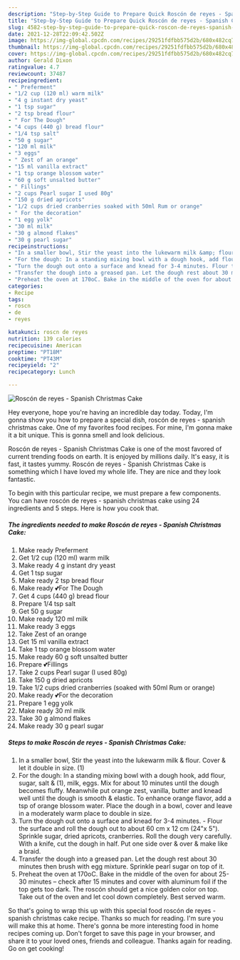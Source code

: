 ```yaml
---
description: "Step-by-Step Guide to Prepare Quick Roscón de reyes - Spanish Christmas Cake"
title: "Step-by-Step Guide to Prepare Quick Roscón de reyes - Spanish Christmas Cake"
slug: 4582-step-by-step-guide-to-prepare-quick-roscon-de-reyes-spanish-christmas-cake
date: 2021-12-28T22:09:42.502Z
image: https://img-global.cpcdn.com/recipes/29251fdfbb575d2b/680x482cq70/roscon-de-reyes-spanish-christmas-cake-recipe-main-photo.jpg
thumbnail: https://img-global.cpcdn.com/recipes/29251fdfbb575d2b/680x482cq70/roscon-de-reyes-spanish-christmas-cake-recipe-main-photo.jpg
cover: https://img-global.cpcdn.com/recipes/29251fdfbb575d2b/680x482cq70/roscon-de-reyes-spanish-christmas-cake-recipe-main-photo.jpg
author: Gerald Dixon
ratingvalue: 4.7
reviewcount: 37487
recipeingredient:
- " Preferment"
- "1/2 cup (120 ml) warm milk"
- "4 g instant dry yeast"
- "1 tsp sugar"
- "2 tsp bread flour"
- " For The Dough"
- "4 cups (440 g) bread flour"
- "1/4 tsp salt"
- "50 g sugar"
- "120 ml milk"
- "3 eggs"
- " Zest of an orange"
- "15 ml vanilla extract"
- "1 tsp orange blossom water"
- "60 g soft unsalted butter"
- " Fillings"
- "2 cups Pearl sugar I used 80g"
- "150 g dried apricots"
- "1/2 cups dried cranberries soaked with 50ml Rum or orange"
- " For the decoration"
- "1 egg yolk"
- "30 ml milk"
- "30 g almond flakes"
- "30 g pearl sugar"
recipeinstructions:
- "In a smaller bowl, Stir the yeast into the lukewarm milk &amp; flour. Cover &amp; let it double in size. (1)"
- "For the dough: In a standing mixing bowl with a dough hook, add flour, sugar, salt &amp; (1), milk, eggs. Mix for about 10 minutes until the dough becomes fluffy. Meanwhile put orange zest, vanilla, butter and knead well until the dough is smooth &amp; elastic. To enhance orange flavor, add a tsp of orange blossom water. Place the dough in a bowl, cover and leave in a moderately warm place to double in size."
- "Turn the dough out onto a surface and knead for 3-4 minutes. Flour the surface and roll the dough out to about 60 cm x 12 cm (24&#34;x 5&#34;). Sprinkle sugar, dried apricots, cranberries. Roll the dough very carefully. With a knife, cut the dough in half. Put one side over &amp; over &amp; make like a braid."
- "Transfer the dough into a greased pan. Let the dough rest about 30 minutes then brush with egg mixture. Sprinkle pearl sugar on top of it."
- "Preheat the oven at 170oC. Bake in the middle of the oven for about 25-30 minutes – check after 15 minutes and cover with aluminum foil if the top gets too dark. The roscón should get a nice golden color on top. Take out of the oven and let cool down completely. Best served warm."
categories:
- Recipe
tags:
- roscn
- de
- reyes

katakunci: roscn de reyes 
nutrition: 139 calories
recipecuisine: American
preptime: "PT18M"
cooktime: "PT43M"
recipeyield: "2"
recipecategory: Lunch

---
```



![Roscón de reyes - Spanish Christmas Cake](https://img-global.cpcdn.com/recipes/29251fdfbb575d2b/680x482cq70/roscon-de-reyes-spanish-christmas-cake-recipe-main-photo.jpg)

Hey everyone, hope you're having an incredible day today. Today, I'm gonna show you how to prepare a special dish, roscón de reyes - spanish christmas cake. One of my favorites food recipes. For mine, I'm gonna make it a bit unique. This is gonna smell and look delicious.



Roscón de reyes - Spanish Christmas Cake is one of the most favored of current trending foods on earth. It is enjoyed by millions daily. It's easy, it is fast, it tastes yummy. Roscón de reyes - Spanish Christmas Cake is something which I have loved my whole life. They are nice and they look fantastic.


To begin with this particular recipe, we must prepare a few components. You can have roscón de reyes - spanish christmas cake using 24 ingredients and 5 steps. Here is how you cook that.

<!--inarticleads1-->

##### The ingredients needed to make Roscón de reyes - Spanish Christmas Cake:

1. Make ready  Preferment
1. Get 1/2 cup (120 ml) warm milk
1. Make ready 4 g instant dry yeast
1. Get 1 tsp sugar
1. Make ready 2 tsp bread flour
1. Make ready  💕For The Dough
1. Get 4 cups (440 g) bread flour
1. Prepare 1/4 tsp salt
1. Get 50 g sugar
1. Make ready 120 ml milk
1. Make ready 3 eggs
1. Take  Zest of an orange
1. Get 15 ml vanilla extract
1. Take 1 tsp orange blossom water
1. Make ready 60 g soft unsalted butter
1. Prepare  💕Fillings
1. Take 2 cups Pearl sugar (I used 80g)
1. Take 150 g dried apricots
1. Take 1/2 cups dried cranberries (soaked with 50ml Rum or orange)
1. Make ready  💕For the decoration
1. Prepare 1 egg yolk
1. Make ready 30 ml milk
1. Take 30 g almond flakes
1. Make ready 30 g pearl sugar




<!--inarticleads2-->

##### Steps to make Roscón de reyes - Spanish Christmas Cake:

1. In a smaller bowl, Stir the yeast into the lukewarm milk &amp; flour. Cover &amp; let it double in size. (1)
1. For the dough: In a standing mixing bowl with a dough hook, add flour, sugar, salt &amp; (1), milk, eggs. Mix for about 10 minutes until the dough becomes fluffy. Meanwhile put orange zest, vanilla, butter and knead well until the dough is smooth &amp; elastic. To enhance orange flavor, add a tsp of orange blossom water. Place the dough in a bowl, cover and leave in a moderately warm place to double in size.
1. Turn the dough out onto a surface and knead for 3-4 minutes. - Flour the surface and roll the dough out to about 60 cm x 12 cm (24&#34;x 5&#34;). Sprinkle sugar, dried apricots, cranberries. Roll the dough very carefully. With a knife, cut the dough in half. Put one side over &amp; over &amp; make like a braid.
1. Transfer the dough into a greased pan. Let the dough rest about 30 minutes then brush with egg mixture. Sprinkle pearl sugar on top of it.
1. Preheat the oven at 170oC. Bake in the middle of the oven for about 25-30 minutes – check after 15 minutes and cover with aluminum foil if the top gets too dark. The roscón should get a nice golden color on top. Take out of the oven and let cool down completely. Best served warm.




So that's going to wrap this up with this special food roscón de reyes - spanish christmas cake recipe. Thanks so much for reading. I'm sure you will make this at home. There's gonna be more interesting food in home recipes coming up. Don't forget to save this page in your browser, and share it to your loved ones, friends and colleague. Thanks again for reading. Go on get cooking!
